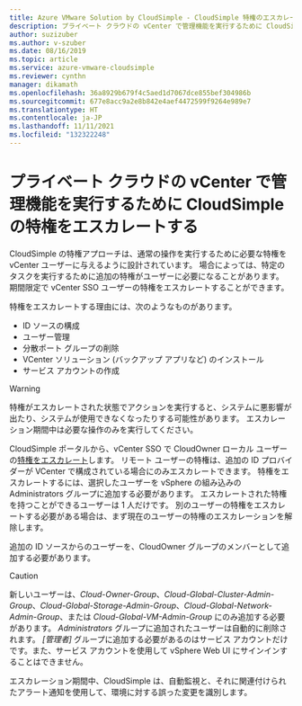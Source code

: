 ```yaml
---
title: Azure VMware Solution by CloudSimple - CloudSimple 特権のエスカレート
description: プライベート クラウドの vCenter で管理機能を実行するために CloudSimple のアクセス許可をエスカレートする方法について説明します
author: suzizuber
ms.author: v-szuber
ms.date: 08/16/2019
ms.topic: article
ms.service: azure-vmware-cloudsimple
ms.reviewer: cynthn
manager: dikamath
ms.openlocfilehash: 36a8929b679f4c5aed1d7067dce855bef304986b
ms.sourcegitcommit: 677e8acc9a2e8b842e4aef4472599f9264e989e7
ms.translationtype: HT
ms.contentlocale: ja-JP
ms.lasthandoff: 11/11/2021
ms.locfileid: "132322248"
---
```

# <a name="escalate-cloudsimple-privileges-to-perform-administrative-functions-in-private-cloud-vcenter"></a>プライベート クラウドの vCenter で管理機能を実行するために CloudSimple の特権をエスカレートする

CloudSimple の特権アプローチは、通常の操作を実行するために必要な特権を vCenter ユーザーに与えるように設計されています。 場合によっては、特定のタスクを実行するために追加の特権がユーザーに必要になることがあります。  期間限定で vCenter SSO ユーザーの特権をエスカレートすることができます。

特権をエスカレートする理由には、次のようなものがあります。

* ID ソースの構成
* ユーザー管理
* 分散ポート グループの削除
* VCenter ソリューション (バックアップ アプリなど) のインストール
* サービス アカウントの作成

> [!WARNING]
> 特権がエスカレートされた状態でアクションを実行すると、システムに悪影響が出たり、システムが使用できなくなったりする可能性があります。 エスカレーション期間中は必要な操作のみを実行してください。

CloudSimple ポータルから、vCenter SSO で CloudOwner ローカル ユーザーの[特権をエスカレート](escalate-private-cloud-privileges.md)します。  リモート ユーザーの特権は、追加の ID プロバイダーが VCenter で構成されている場合にのみエスカレートできます。  特権をエスカレートするには、選択したユーザーを vSphere の組み込みの Administrators グループに追加する必要があります。  エスカレートされた特権を持つことができるユーザーは 1 人だけです。  別のユーザーの特権をエスカレートする必要がある場合は、まず現在のユーザーの特権のエスカレーションを解除します。

追加の ID ソースからのユーザーを、CloudOwner グループのメンバーとして追加する必要があります。

> [!CAUTION]
> 新しいユーザーは、*Cloud-Owner-Group*、*Cloud-Global-Cluster-Admin-Group*、*Cloud-Global-Storage-Admin-Group*、*Cloud-Global-Network-Admin-Group*、または *Cloud-Global-VM-Admin-Group* にのみ追加する必要があります。  *Administrators* グループに追加されたユーザーは自動的に削除されます。  *[管理者]* グループに追加する必要があるのはサービス アカウントだけです。また、サービス アカウントを使用して vSphere Web UI にサインインすることはできません。

エスカレーション期間中、CloudSimple は、自動監視と、それに関連付けられたアラート通知を使用して、環境に対する誤った変更を識別します。
